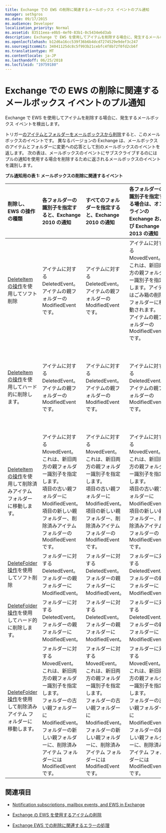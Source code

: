 ```yaml
---
title: Exchange での EWS の削除に関連するメールボックス イベントのプル通知
manager: sethgros
ms.date: 09/17/2015
ms.audience: Developer
localization_priority: Normal
ms.assetid: 83511eea-e0b5-4ef0-83b1-0c5434e6d3ab
description: Exchange で EWS を使用してアイテムを削除する場合に、発生するメールボックス イベントを検出します。
ms.openlocfilehash: b12d6a16cc539f36b6b4dcd7274529e9def3c247
ms.sourcegitcommit: 34041125dc8c5f993b21cebfc4f8b72f0fd2cb6f
ms.translationtype: MT
ms.contentlocale: ja-JP
ms.lasthandoff: 06/25/2018
ms.locfileid: "19759180"
---
```

# <a name="pull-notifications-for-ews-deletion-related-mailbox-events-in-exchange"></a>Exchange での EWS の削除に関連するメールボックス イベントのプル通知

Exchange で EWS を使用してアイテムを削除する場合に、発生するメールボックス イベントを検出します。
  
トリガー[のアイテムとフォルダーをメールボックスから削除](deleting-items-by-using-ews-in-exchange.md)すると、このメールボックスのイベントです。 異なるバージョンの Exchange は、メールボックスのアイテムとフォルダーに変更への応答として別のメールボックスのイベントを返します。 次の表は、メールボックスのイベントにサブスクライブするのにはプルの通知を使用する場合を削除するために返されるメールボックスのイベントを識別します。 
  
**プル通知用の表 1: メールボックスの削除に関連するイベント**

|**削除し、EWS の操作の種類**|**各フォルダーの識別子を指定すると、Exchange 2010 の通知**|**すべてのフォルダーを指定すると、Exchange 2010 の通知**|**各フォルダーの識別子を指定する場合は、オンラインの Exchange および Exchange 2013 の通知**|**オンラインの Exchange および Exchange 2013 のすべてのフォルダーを指定すると、**|
|:-----|:-----|:-----|:-----|:-----|
|[DeleteItem の操作](http://msdn.microsoft.com/library/3e26c416-fa12-476e-bfd2-5c1f4bb7b348%28Office.15%29.aspx)を使用してソフト削除 <br/> |アイテムに対する DeletedEvent。  <br/> アイテムの親フォルダーの ModifiedEvent です。  <br/> |アイテムに対する DeletedEvent。  <br/> アイテムの親フォルダーの ModifiedEvent です。  <br/> |アイテムに対する MovedEvent。これは、新旧両方の親フォルダー識別子を指定します。アイテムはごみ箱の削除フォルダーに移動されます。  <br/> アイテムの親フォルダーの ModifiedEvent です。  <br/> |アイテムに対する DeletedEvent。  <br/> 既定の検索フォルダー AllItems からのアイテムの DeletedEvent。  <br/> アイテムの親フォルダーの ModifiedEvent です。  <br/> |
|[DeleteItem の操作](http://msdn.microsoft.com/library/3e26c416-fa12-476e-bfd2-5c1f4bb7b348%28Office.15%29.aspx)を使用してハード的に削除します。 <br/> |アイテムに対する DeletedEvent。  <br/> アイテムの親フォルダーの ModifiedEvent です。  <br/> |アイテムに対する DeletedEvent。  <br/> アイテムの親フォルダーの ModifiedEvent です。  <br/> |アイテムに対する DeletedEvent。  <br/> アイテムの親フォルダーの ModifiedEvent です。  <br/> |アイテムに対する DeletedEvent。  <br/> 既定の検索フォルダー AllItems からのアイテムの DeletedEvent。  <br/> アイテムの親フォルダーの ModifiedEvent です。  <br/> |
|[DeleteItem の操作](http://msdn.microsoft.com/library/3e26c416-fa12-476e-bfd2-5c1f4bb7b348%28Office.15%29.aspx)を使用して削除済みアイテム フォルダーに移動します。 <br/> |アイテムに対する MovedEvent。これは、新旧両方の親フォルダー識別子を指定します。  <br/> 項目の古い親フォルダーに ModifiedEvent。  <br/> 項目の新しい親フォルダー、削除済みアイテム フォルダーの ModifiedEvent です。  <br/> |アイテムに対する MovedEvent。これは、新旧両方の親フォルダー識別子を指定します。  <br/> 項目の古い親フォルダーに ModifiedEvent。  <br/> 項目の新しい親フォルダー、削除済みアイテム フォルダーの ModifiedEvent です。  <br/> |アイテムに対する MovedEvent。これは、新旧両方の親フォルダー識別子を指定します。  <br/> 項目の古い親フォルダーに ModifiedEvent。  <br/> 項目の新しい親フォルダー、削除済みアイテム フォルダーの ModifiedEvent です。  <br/> |既定の検索フォルダー AllItems からの DeletedEvent。  <br/> AllItems フォルダーのアイテムに対する CreatedEvent。  <br/> アイテムの元の親フォルダーの ModifiedEvent です。  <br/> 削除済みアイテム フォルダーに対する ModifiedEvent。  <br/> |
|[DeleteFolder 操作](http://msdn.microsoft.com/library/b0f92682-4895-4bcf-a4a1-e4c2e8403979%28Office.15%29.aspx)を使用してソフト削除 <br/> |フォルダーに対する DeletedEvent。  <br/> フォルダーの親フォルダーに ModifiedEvent。  <br/> |フォルダーに対する DeletedEvent。  <br/> フォルダーの親フォルダーに ModifiedEvent。  <br/> |フォルダーに対する DeletedEvent。  <br/> フォルダーの親フォルダーに ModifiedEvent。  <br/> |フォルダーに対する DeletedEvent。  <br/> フォルダーの親フォルダーに ModifiedEvent。  <br/> |
|[DeleteFolder 操作](http://msdn.microsoft.com/library/b0f92682-4895-4bcf-a4a1-e4c2e8403979%28Office.15%29.aspx)を使用してハード的に削除します。 <br/> |フォルダーに対する DeletedEvent。  <br/> フォルダーの親フォルダーに ModifiedEvent。  <br/> |フォルダーに対する DeletedEvent。  <br/> フォルダーの親フォルダーに ModifiedEvent。  <br/> |フォルダーに対する DeletedEvent。  <br/> フォルダーの親フォルダーに ModifiedEvent。  <br/> |フォルダーに対する DeletedEvent。  <br/> フォルダーの親フォルダーに ModifiedEvent。  <br/> |
|[DeleteFolder 操作](http://msdn.microsoft.com/library/b0f92682-4895-4bcf-a4a1-e4c2e8403979%28Office.15%29.aspx)を使用して削除済みアイテム フォルダーに移動します。 <br/> |フォルダーに対する MovedEvent。これは、新旧両方の親フォルダー識別子を指定します。  <br/> フォルダーの古い親フォルダーに ModifiedEvent。  <br/> フォルダーの新しい親フォルダーに、削除済みアイテム フォルダーには ModifiedEvent です。  <br/> |フォルダーに対する MovedEvent。これは、新旧両方の親フォルダー識別子を指定します。  <br/> フォルダーの古い親フォルダーに ModifiedEvent。  <br/> フォルダーの新しい親フォルダーに、削除済みアイテム フォルダーには ModifiedEvent です。  <br/> |フォルダーに対する MovedEvent。これは、新旧両方の親フォルダー識別子を指定します。  <br/> フォルダーの古い親フォルダーに ModifiedEvent。  <br/> フォルダーの新しい親フォルダーに、削除済みアイテム フォルダーには ModifiedEvent です。  <br/> |フォルダーの古い親フォルダーに ModifiedEvent。  <br/> 削除済みアイテム フォルダーであるフォルダーの新しい親フォルダーの ModifiedEvent です。  <br/> |
   
## <a name="see-also"></a>関連項目


- [Notification subscriptions, mailbox events, and EWS in Exchange](notification-subscriptions-mailbox-events-and-ews-in-exchange.md)
    
- [Exchange の EWS を使用するアイテムの削除](deleting-items-by-using-ews-in-exchange.md)
    
- [Exchange EWS での削除に関連するエラーの処理](handling-deletion-related-errors-in-ews-in-exchange.md)
    

